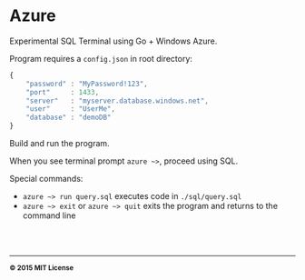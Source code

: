 # Azure

Experimental SQL Terminal using Go + Windows Azure.

Program requires a `config.json` in root directory:

```javascript
{
	"password" : "MyPassword!123",
	"port"     : 1433,
	"server"   : "myserver.database.windows.net",
	"user"     : "UserMe",
	"database" : "demoDB"
}

```

Build and run the program.

When you see terminal prompt `azure ~>`, proceed using SQL.

Special commands:

+ `azure ~> run query.sql` executes code in `./sql/query.sql`
+ `azure ~> exit` or `azure ~> quit` exits the program and returns to the command line

<br>
<br>

<hr>
<small>
<strong>&copy; 2015 MIT License</strong>
</small>